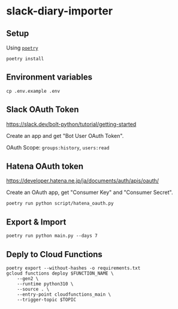 # slack-diary-importer

## Setup

Using [`poetry`](https://python-poetry.org/)

```
poetry install
```

## Environment variables

```
cp .env.example .env
```

## Slack OAuth Token

https://slack.dev/bolt-python/tutorial/getting-started

Create an app and get "Bot User OAuth Token".

OAuth Scope: `groups:history`, `users:read`

## Hatena OAuth token

https://developer.hatena.ne.jp/ja/documents/auth/apis/oauth/

Create an OAuth app, get "Consumer Key" and "Consumer Secret".

```
poetry run python script/hatena_oauth.py
```

## Export & Import

```
poetry run python main.py --days 7
```

## Deply to Cloud Functions

```
poetry export --without-hashes -o requirements.txt
gcloud functions deploy $FUNCTION_NAME \
    --gen2 \
    --runtime python310 \
    --source . \
    --entry-point cloudfunctions_main \
    --trigger-topic $TOPIC
```
